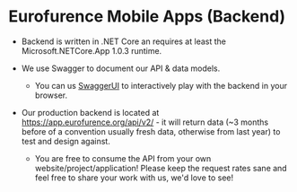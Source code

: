 # Eurofurence Mobile Apps (Backend) 

- Backend is written in .NET Core an requires at least the Microsoft.NETCore.App 1.0.3 runtime.

- We use Swagger to document our API & data models.
  - You can us [SwaggerUI](https://app.eurofurence.org/swagger/v2/ui/) to interactively play with the backend in your browser.

- Our production backend is located at https://app.eurofurence.org/api/v2/ - it will return data (~3 months before of a convention usually fresh data, otherwise from last year) to test and design against.
  - You are free to consume the API from your own website/project/application! Please keep the request rates sane and feel free to share your work with us, we'd love to see!
